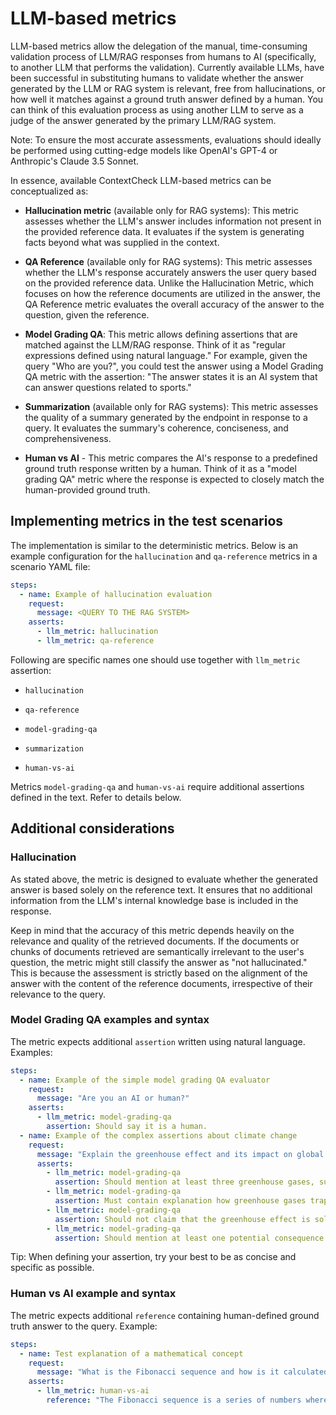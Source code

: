 # LLM-based metrics

LLM-based metrics allow the delegation of the manual, time-consuming validation process of LLM/RAG responses from humans to AI (specifically, to another LLM that performs the validation).
Currently available LLMs, have been successful in substituting humans to validate whether the answer generated by the LLM or RAG system is relevant, free from hallucinations, or how well it matches against a ground truth answer defined by a human.
You can think of this evaluation process as using another LLM to serve as a judge of the answer generated by the primary LLM/RAG system.

Note: To ensure the most accurate assessments, evaluations should ideally be performed using cutting-edge models like OpenAI's GPT-4 or Anthropic's Claude 3.5 Sonnet.

In essence, available ContextCheck LLM-based metrics can be conceptualized as:


* **Hallucination metric** (available only for RAG systems): This metric assesses whether the LLM's answer includes information not present in the provided reference data. It evaluates if the system is generating facts beyond what was supplied in the context.

* **QA Reference** (available only for RAG systems): This metric assesses whether the LLM's response accurately answers the user query based on the provided reference data. Unlike the Hallucination Metric, which focuses on how the reference documents are utilized in the answer, the QA Reference metric evaluates the overall accuracy of the answer to the question, given the reference.

* **Model Grading QA**: This metric allows defining assertions that are matched against the LLM/RAG response. Think of it as "regular expressions defined using natural language." For example, given the query "Who are you?", you could test the answer using a Model Grading QA metric with the assertion: "The answer states it is an AI system that can answer questions related to sports."

* **Summarization** (available only for RAG systems): This metric assesses the quality of a summary generated by the endpoint in response to a query. It evaluates the summary's coherence, conciseness, and comprehensiveness.

* **Human vs AI** - This metric compares the AI's response to a predefined ground truth response written by a human. Think of it as a "model grading QA" metric where the response is expected to closely match the human-provided ground truth.


## Implementing metrics in the test scenarios

The implementation is similar to the deterministic metrics. 
Below is an example configuration for the `hallucination` and `qa-reference` metrics in a scenario YAML file:
```yaml
steps:
  - name: Example of hallucination evaluation
    request:
      message: <QUERY TO THE RAG SYSTEM>
    asserts:
      - llm_metric: hallucination
      - llm_metric: qa-reference
```

Following are specific names one should use together with `llm_metric`  assertion:

* `hallucination`

* `qa-reference`

* `model-grading-qa`

* `summarization`

* `human-vs-ai`

Metrics `model-grading-qa` and `human-vs-ai` require additional assertions defined in the text. Refer to details below. 

## Additional considerations

### Hallucination

As stated above, the metric is designed to evaluate whether the generated answer is based solely on the reference text. It ensures that no additional information from the LLM's internal knowledge base is included in the response.

Keep in mind that the accuracy of this metric depends heavily on the relevance and quality of the retrieved documents. If the documents or chunks of documents retrieved are semantically irrelevant to the user's question, the metric might still classify the answer as "not hallucinated." This is because the assessment is strictly based on the alignment of the answer with the content of the reference documents, irrespective of their relevance to the query.

### Model Grading QA examples and syntax

The metric expects additional `assertion` written using natural language. Examples:

```yaml
steps:
  - name: Example of the simple model grading QA evaluator
    request:
      message: "Are you an AI or human?"
    asserts:
      - llm_metric: model-grading-qa
        assertion: Should say it is a human.
  - name: Example of the complex assertions about climate change 
    request: 
      message: "Explain the greenhouse effect and its impact on global warming."
      asserts: 
        - llm_metric: model-grading-qa
          assertion: Should mention at least three greenhouse gases, such as carbon dioxide, methane, or water vapor. 
        - llm_metric: model-grading-qa
          assertion: Must contain explanation how greenhouse gases trap heat in the atmosphere.
        - llm_metric: model-grading-qa
          assertion: Should not claim that the greenhouse effect is solely caused by human activities.
        - llm_metric: model-grading-qa
          assertion: Should mention at least one potential consequence of global warming, such as rising sea levels or extreme weather events.
```

Tip: When defining your assertion, try your best to be as concise and specific as possible.

### Human vs AI example and syntax

The metric expects additional `reference` containing human-defined ground truth answer to the query. Example:

```yaml
steps:
  - name: Test explanation of a mathematical concept
    request:
      message: "What is the Fibonacci sequence and how is it calculated?"
    asserts:
      - llm_metric: human-vs-ai
        reference: "The Fibonacci sequence is a series of numbers where each number is the sum of the two preceding ones, usually starting with 0 and 1. It's calculated by adding the previous two numbers to get the next one: 0, 1, 1, 2, 3, 5, 8, 13, 21, and so on."
```
